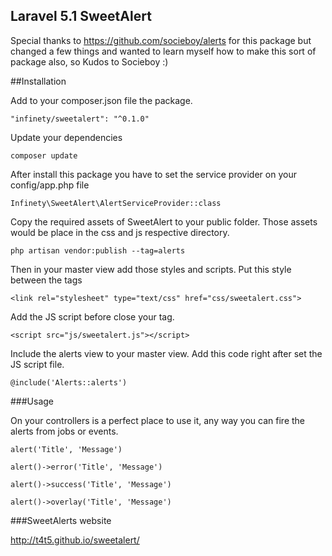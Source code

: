 ## Laravel 5.1 SweetAlert

Special thanks to https://github.com/socieboy/alerts for this package but changed a few things and wanted to learn myself how to make this sort of package also, so Kudos to Socieboy :)

##Installation

Add to your composer.json file the package.

````"infinety/sweetalert": "^0.1.0"````

Update your dependencies

````composer update````

After install this package you have to set the service provider on your config/app.php file

````Infinety\SweetAlert\AlertServiceProvider::class````

Copy the required assets of SweetAlert to your public folder. Those assets would be place in the css and js respective directory.

````php artisan vendor:publish --tag=alerts````

Then in your master view add those styles and scripts. Put this style between the <head> </head> tags

````<link rel="stylesheet" type="text/css" href="css/sweetalert.css">````

Add the JS script before close your </body> tag.

````<script src="js/sweetalert.js"></script>````

Include the alerts view to your master view. Add this code right after set the JS script file.

````@include('Alerts::alerts')````

###Usage

On your controllers is a perfect place to use it, any way you can fire the alerts from jobs or events.

````alert('Title', 'Message')````

````alert()->error('Title', 'Message')````

````alert()->success('Title', 'Message')````

````alert()->overlay('Title', 'Message')````

###SweetAlerts website

http://t4t5.github.io/sweetalert/